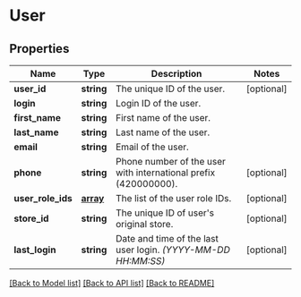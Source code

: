 # User

## Properties
Name | Type | Description | Notes
------------ | ------------- | ------------- | -------------
**user_id** | **string** | The unique ID of the user. | [optional] 
**login** | **string** | Login ID of the user. | 
**first_name** | **string** | First name of the user. | 
**last_name** | **string** | Last name of the user. | 
**email** | **string** | Email of the user. | 
**phone** | **string** | Phone number of the user with international prefix (420000000). | [optional] 
**user_role_ids** | [**array**](array.md) | The list of the user role IDs. | [optional] 
**store_id** | **string** | The unique ID of user&#x27;s original store. | [optional] 
**last_login** | **string** | Date and time of the last user login. *(YYYY-MM-DD HH:MM:SS)* | [optional] 

[[Back to Model list]](../../README.md#documentation-for-models) [[Back to API list]](../../README.md#documentation-for-api-endpoints) [[Back to README]](../../README.md)

